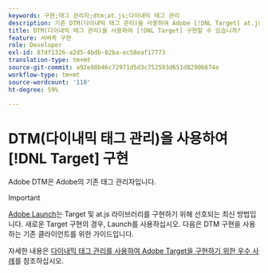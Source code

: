 ```yaml
---
keywords: 구현;태그 관리자;dtm;at.js;다이내믹 태그 관리
description: 기존 DTM(다이내믹 태그 관리)을 사용하여 Adobe [!DNL Target] at.js 라이브러리를 구현하는 방법을 알아봅니다. Adobe 실행은  [!DNL Target]을(를) 구현하는 데 선호되는 방법입니다.
title: DTM(다이내믹 태그 관리)을 사용하여 [!DNL Target] 구현할 수 있습니까?
feature: 서버측 구현
role: Developer
exl-id: 87df1326-a2d5-4bdb-82ba-ec58eaf17773
translation-type: tm+mt
source-git-commit: a92e88b46c72971d5d3c752593d651d8290b674e
workflow-type: tm+mt
source-wordcount: '110'
ht-degree: 59%

---
```


# DTM(다이내믹 태그 관리)을 사용하여 [!DNL Target] 구현

Adobe DTM은 Adobe의 기존 태그 관리자입니다.

>[!IMPORTANT]
>
>[Adobe Launch](/help/c-implementing-target/c-implementing-target-for-client-side-web/how-to-deployatjs/cmp-implementing-target-using-adobe-launch.md#topic_5234DDAEB0834333BD6BA1B05892FC25)는 Target 및 at.js 라이브러리를 구현하기 위해 선호되는 최신 방법입니다. 새로운 Target 구현의 경우, Launch를 사용하십시오. 다음은 DTM 구현을 사용하는 기존 클라이언트를 위한 가이드입니다.

자세한 내용은 [다이내믹 태그 관리를 사용하여 Adobe Target을 구현하기 위한 우수 사례](https://experienceleague.adobe.com/docs/dtm/implementing/overview.html)를 참조하십시오.
